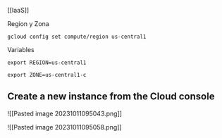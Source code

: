 [[IaaS]]


Region y Zona
```
gcloud config set compute/region us-central1
```

Variables

```
export REGION=us-central1
```


```
export ZONE=us-central1-c
```


## Create a new instance from the Cloud console

![[Pasted image 20231011095043.png]]

![[Pasted image 20231011095058.png]]

